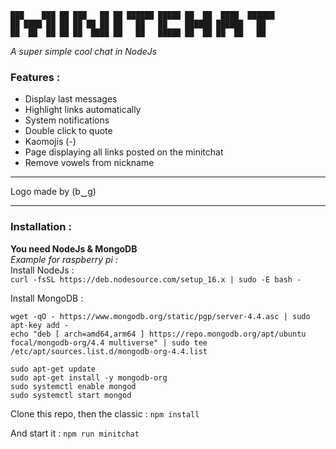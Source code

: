 ```
███    ███ ██ ███   ██ ██ ██████ █████ ██  ██  ████  ██████
██ ████ ██ ██ ██ ██ ██ ██   ██   ██    ██████ ██████   ██  
██  ██  ██ ██ ██  ████ ██   ██   █████ ██  ██ ██  ██   ██  
``` 

_A super simple cool chat in NodeJs_

### Features : 
- Display last messages 
- Highlight links automatically
- System notifications 
- Double click to quote
- Kaomojis (*-*) 
- Page displaying all links posted on the minitchat
- Remove vowels from nickname

---

Logo made by (b‿g) 

---

### Installation :   
**You need NodeJs & MongoDB**   
_Example for raspberry pi :_    
Install NodeJs :    
`curl -fsSL https://deb.nodesource.com/setup_16.x | sudo -E bash -` 

Install MongoDB :   
``` 
wget -qO - https://www.mongodb.org/static/pgp/server-4.4.asc | sudo apt-key add -
echo "deb [ arch=amd64,arm64 ] https://repo.mongodb.org/apt/ubuntu focal/mongodb-org/4.4 multiverse" | sudo tee /etc/apt/sources.list.d/mongodb-org-4.4.list

sudo apt-get update
sudo apt-get install -y mongodb-org
sudo systemctl enable mongod
sudo systemctl start mongod
```
Clone this repo, then the classic : 
`npm install`

And start it : 
`npm run minitchat`
